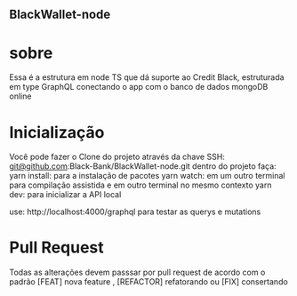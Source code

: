 ## BlackWallet-node

# sobre

Essa é a estrutura em node TS que dá suporte ao Credit Black, estruturada em type GraphQL conectando o app com o banco de dados mongoDB online

# Inicialização 

Você pode fazer o Clone do projeto através da chave SSH: git@github.com:Black-Bank/BlackWallet-node.git
dentro do projeto faça: 
yarn install: para a instalação  de pacotes
yarn watch: em um outro terminal para compilação assistida e em outro terminal no mesmo contexto
yarn dev: para inicializar a API local


use: http://localhost:4000/graphql para testar as querys e mutations

# Pull Request

Todas as alterações devem passsar por pull request de acordo com o padrão [FEAT] nova feature , [REFACTOR] refatorando ou [FIX] consertando
